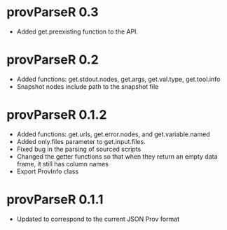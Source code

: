 # provParseR 0.3

* Added get.preexisting function to the API.

# provParseR 0.2

* Added functions: get.stdout.nodes, get.args, get.val.type, get.tool.info
* Snapshot nodes include path to the snapshot file

# provParseR 0.1.2

* Added functions: get.urls, get.error.nodes, and get.variable.named
* Added only.files parameter to get.input.files.
* Fixed bug in the parsing of sourced scripts
* Changed the getter functions so that when they return an empty data frame, it still has column names
* Export ProvInfo class

# provParseR 0.1.1

* Updated to correspond to the current JSON Prov format
